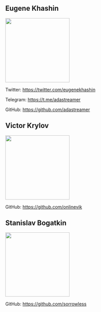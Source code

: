 ## Eugene Khashin

<img src="https://avatars.githubusercontent.com/u/919292?v=4" width="200">

Twitter: https://twitter.com/eugenekhashin

Telegram: https://t.me/adastreamer

GitHub: https://github.com/adastreamer


## Victor Krylov

<img src="https://avatars.githubusercontent.com/u/6016695?v=4" width="200">

GitHub: https://github.com/onlinevik


## Stanislav Bogatkin

<img src="https://avatars.githubusercontent.com/u/2613435?v=4" width="200">

GitHub: https://github.com/sorrowless
